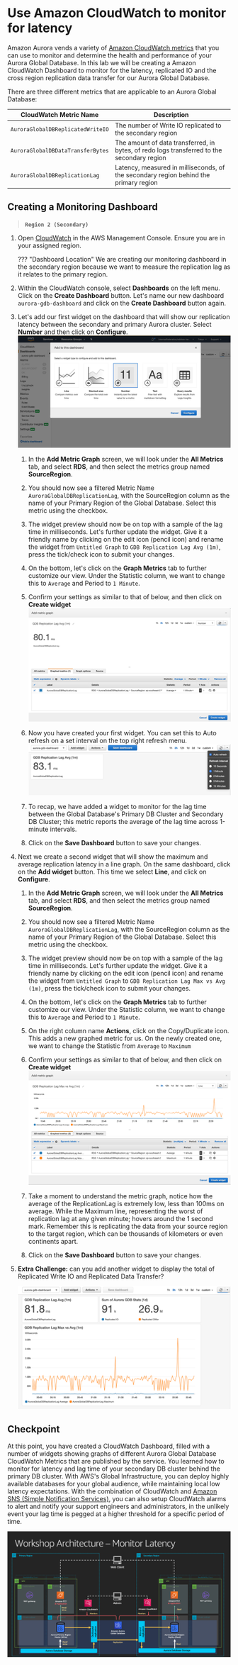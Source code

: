 # Use Amazon CloudWatch to monitor for latency

Amazon Aurora vends a variety of [Amazon CloudWatch metrics](https://docs.aws.amazon.com/AmazonRDS/latest/AuroraUserGuide/Aurora.Monitoring.html) that you can use to monitor and determine the health and performance of your Aurora Global Database. In this lab we will be creating a Amazon CloudWatch Dashboard to monitor for the latency, replicated IO and the cross region replication data transfer for our Aurora Global Database.

There are three different metrics that are applicable to an Aurora Global Database:

CloudWatch Metric Name | Description
----- | -----
`AuroraGlobalDBReplicatedWriteIO` | The number of Write IO replicated to the secondary region
`AuroraGlobalDBDataTransferBytes` | The amount of data transferred, in bytes, of redo logs transferred to the secondary region
`AuroraGlobalDBReplicationLag` | Latency, measured in milliseconds, of the secondary region behind the primary region

## Creating a Monitoring Dashboard

>  **`Region 2 (Secondary)`**


1. Open <a href="https://console.aws.amazon.com/cloudwatch" target="_blank">CloudWatch</a> in the AWS Management Console. Ensure you are in your assigned region.

    ??? "Dashboard Location" 
        We are creating our monitoring dashboard in the secondary region because we want to measure the replication lag as it relates to the primary region.

1. Within the CloudWatch console, select **Dashboards** on the left menu. Click on the **Create Dashboard** button. Let's name our new dashboard ```aurora-gdb-dashboard``` and click on the **Create Dashboard** button again.

1. Let's add our first widget on the dashboard that will show our replication latency between the secondary and primary Aurora cluster. Select **Number** and then click on **Configure**.
    <span class="image">![CloudWatch Dashboard Widgets Creation](cw-widgets.png)</span>

   1. In the **Add Metric Graph** screen, we will look under the **All Metrics** tab, and select **RDS**, and then select the metrics group named **SourceRegion**.

   1. You should now see a filtered Metric Name ```AuroraGlobalDBReplicationLag```, with the SourceRegion column as the name of your Primary Region of the Global Database. Select this metric using the checkbox.

   1. The widget preview should now be on top with a sample of the lag time in milliseconds. Let's further update the widget. Give it a friendly name by clicking on the edit icon (pencil icon) and rename the widget from ``Untitled Graph`` to ``GDB Replication Lag Avg (1m)``, press the tick/check icon to submit your changes.

   1. On the bottom, let's click on the **Graph Metrics** tab to further customize our view. Under the Statistic column, we want to change this to ``Average`` and Period to ``1 Minute``.

   1. Confirm your settings as similar to that of below, and then click on **Create widget**
   <span class="image">![CloudWatch AuroraGlobalDBReplicationLag Metric Widget 1](cw-lag-metric1.png)</span>

   1. Now you have created your first widget. You can set this to Auto refresh on a set interval on the top right refresh menu.
   <span class="image">![CloudWatch Dashboard Refresh Menu](cw-dash-refresh.png)</span>

   1. To recap, we have added a widget to monitor for the lag time between the Global Database's Primary DB Cluster and Secondary DB Cluster; this metric reports the average of the lag time across 1-minute intervals.

   1. Click on the **Save Dashboard** button to save your changes.

1. Next we create a second widget that will show the maximum and average replication latency in a line graph. On the same dashboard, click on the **Add widget** button. This time we select **Line**, and click on **Configure**.

   1. In the **Add Metric Graph** screen, we will look under the **All Metrics** tab, and select **RDS**, and then select the metrics group named **SourceRegion**.

   1. You should now see a filtered Metric Name ```AuroraGlobalDBReplicationLag```, with the SourceRegion column as the name of your Primary Region of the Global Database. Select this metric using the checkbox.

   1. The widget preview should now be on top with a sample of the lag time in milliseconds. Let's further update the widget. Give it a friendly name by clicking on the edit icon (pencil icon) and rename the widget from ``Untitled Graph`` to ``GDB Replication Lag Max vs Avg (1m)``, press the tick/check icon to submit your changes.

   1. On the bottom, let's click on the **Graph Metrics** tab to further customize our view. Under the Statistic column, we want to change this to ``Average`` and Period to ``1 Minute``.

   1. On the right column name **Actions**, click on the Copy/Duplicate icon. This adds a new graphed metric for us. On the newly created one, we want to change the Statistic from ``Average`` to ``Maximum``

   1. Confirm your settings as similar to that of below, and then click on **Create widget**
   <span class="image">![CloudWatch AuroraGlobalDBReplicationLag Metric Widget 2](cw-lag-metric2.png)</span>

   1. Take a moment to understand the metric graph, notice how the average of the ReplicationLag is extremely low, less than 100ms on average. While the Maximum line, representing the worst of replication lag at any given minute; hovers around the 1 second mark. Remember this is replicating the data from your source region to the target region, which can be thousands of kilometers or even continents apart.

    1. Click on the **Save Dashboard** button to save your changes.

1. **Extra Challenge:** can you add another widget to display the total of Replicated Write IO and Replicated Data Transfer?

   <span class="image">![CloudWatch AuroraGlobalDBReplicationLag Metric Widget 3](cw-lag-metric3.png)</span>

## Checkpoint

At this point, you have created a CloudWatch Dashboard, filled with a number of widgets showing graphs of different Aurora Global Database CloudWatch Metrics that are published by the service. You learned how to monitor for latency and lag time of your secondary DB cluster behind the primary DB cluster. With AWS's Global Infrastructure, you can deploy highly available databases for your global audience, while maintaining local low latency expectations. With the combination of CloudWatch and [Amazon SNS (Simple Notification Services)](https://aws.amazon.com/sns/), you can also setup CloudWatch alarms to alert and notify your support engineers and administrators, in the unlikely event your lag time is pegged at a higher threshold for a specific period of time.

![CloudWatch Monitoring Architecture Diagram](cw-arch.png)

